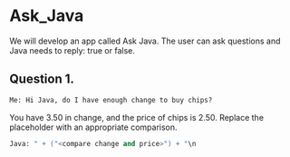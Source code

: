 # Ask_Java
We will develop an app called Ask Java. The user can ask questions and Java needs to reply: true or false.

## Question 1.

```python
Me: Hi Java, do I have enough change to buy chips?
```

You have 3.50 in change, and the price of chips is 2.50. Replace the placeholder with an appropriate comparison.

```python
Java: " + ("<compare change and price>") + "\n
```